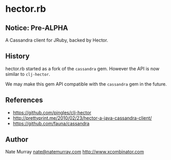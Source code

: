 # hector.rb

## Notice: Pre-ALPHA

A Cassandra client for JRuby, backed by Hector.

## History

hector.rb started as a fork of the `cassandra` gem. However the
API is now similar to `clj-hector`. 

We may make this gem API compatible with the `cassandra` gem in
the future.

## References

* https://github.com/pingles/clj-hector
* http://prettyprint.me/2010/02/23/hector-a-java-cassandra-client/
* https://github.com/fauna/cassandra

## Author

Nate Murray <nate@natemurray.com>
http://www.xcombinator.com

